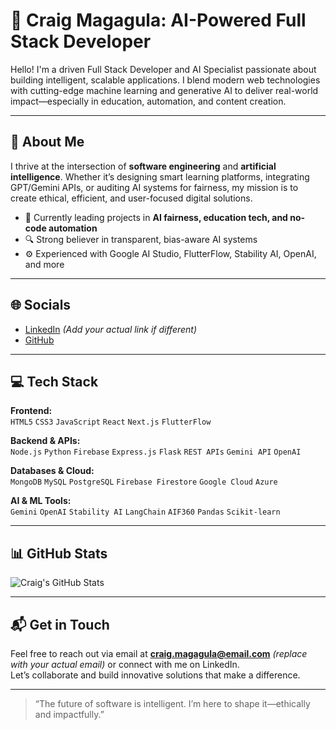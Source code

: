# 👋 Craig Magagula: AI-Powered Full Stack Developer

Hello! I'm a driven Full Stack Developer and AI Specialist passionate about building intelligent, scalable applications. I blend modern web technologies with cutting-edge machine learning and generative AI to deliver real-world impact—especially in education, automation, and content creation.

---

## 💫 About Me

I thrive at the intersection of **software engineering** and **artificial intelligence**. Whether it’s designing smart learning platforms, integrating GPT/Gemini APIs, or auditing AI systems for fairness, my mission is to create ethical, efficient, and user-focused digital solutions.

- 🧠 Currently leading projects in **AI fairness, education tech, and no-code automation**
- 🔍 Strong believer in transparent, bias-aware AI systems
- ⚙️ Experienced with Google AI Studio, FlutterFlow, Stability AI, OpenAI, and more

---

## 🌐 Socials

- [LinkedIn](https://www.linkedin.com/in/craigmagagula) *(Add your actual link if different)*
- [GitHub](https://github.com/CraigMagagula)

---

## 💻 Tech Stack

**Frontend:**  
`HTML5` `CSS3` `JavaScript` `React` `Next.js` `FlutterFlow`  

**Backend & APIs:**  
`Node.js` `Python` `Firebase` `Express.js` `Flask` `REST APIs` `Gemini API` `OpenAI`  

**Databases & Cloud:**  
`MongoDB` `MySQL` `PostgreSQL` `Firebase Firestore` `Google Cloud` `Azure`  

**AI & ML Tools:**  
`Gemini` `OpenAI` `Stability AI` `LangChain` `AIF360` `Pandas` `Scikit-learn`  

---

## 📊 GitHub Stats

<!-- Add your GitHub stats card below -->
![Craig's GitHub Stats](https://github-readme-stats.vercel.app/api?username=CraigMagagula&show_icons=true&theme=radical)

---

## 📬 Get in Touch

Feel free to reach out via email at **craig.magagula@email.com** *(replace with your actual email)* or connect with me on LinkedIn.  
Let’s collaborate and build innovative solutions that make a difference.

---

> “The future of software is intelligent. I’m here to shape it—ethically and impactfully.”

